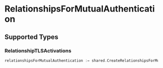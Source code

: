 # RelationshipsForMutualAuthentication


## Supported Types

### RelationshipTLSActivations

```go
relationshipsForMutualAuthentication := shared.CreateRelationshipsForMutualAuthenticationRelationshipTLSActivations(shared.RelationshipTLSActivations{/* values here */})
```

